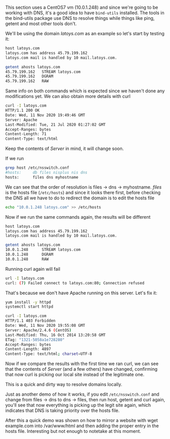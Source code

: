 This section uses a CentOS7 vm (10.0.1.248) and since we're going to be working with DNS, it's a good idea to have `bind-utils` installed. The tools in the bind-utils package use DNS to resolve things while things like ping, getent and most other tools don't.

We'll be using the domain *latoys.com* as an example so let's start by testing it:
```bash
host latoys.com
latoys.com has address 45.79.199.162
latoys.com mail is handled by 10 mail.latoys.com.

getent ahosts latoys.com
45.79.199.162   STREAM latoys.com
45.79.199.162   DGRAM  
45.79.199.162   RAW    
```
Same info on both commands which is expected since we haven't done any modifications yet. 
We can also obtain more details with curl
```bash
curl -I latoys.com
HTTP/1.1 200 OK
Date: Wed, 11 Nov 2020 19:49:46 GMT
Server: Apache
Last-Modified: Tue, 21 Jul 2020 01:27:02 GMT
Accept-Ranges: bytes
Content-Length: 71
Content-Type: text/html

```
Keep the contents of *Server* in mind, it will change soon.

If we run
```bash
grep host /etc/nsswitch.conf
#hosts:     db files nisplus nis dns
hosts:      files dns myhostname

```
We can see that the order of resolution is files -> dns -> myhostname. *files* is the hosts file (`/etc/hosts`) and since it looks there first, before checking the DNS all we have to do to redirect the domain is to edit the hosts file
```bash
echo "10.0.1.248 latoys.com" >> /etc/hosts
```
Now if we run the same commands again, the results will be different
```bash
host latoys.com
latoys.com has address 45.79.199.162
latoys.com mail is handled by 10 mail.latoys.com.

getent ahosts latoys.com
10.0.1.248      STREAM latoys.com
10.0.1.248      DGRAM  
10.0.1.248      RAW    
```
Running curl again will fail
```bash
url -I latoys.com
curl: (7) Failed connect to latoys.com:80; Connection refused

```
That's because we don't have Apache running on this server. Let's fix it:
```bash
yum install -y httpd
systemctl start httpd

curl -I latoys.com
HTTP/1.1 403 Forbidden
Date: Wed, 11 Nov 2020 19:55:08 GMT
Server: Apache/2.4.6 (CentOS)
Last-Modified: Thu, 16 Oct 2014 13:20:58 GMT
ETag: "1321-5058a1e728280"
Accept-Ranges: bytes
Content-Length: 4897
Content-Type: text/html; charset=UTF-8
```
Now if we compare the results with the first time we ran curl, we can see that the contents of *Server* (and a few others) have changed, confirming that now curl is picking our local site instead of the legitimate one.

This is a quick and dirty way to resolve domains locally.

Just as another demo of how it works, if you edit `/etc/nsswitch.conf` and change from files -> dns to dns -> files, then run host, getent and curl again, you'll see that now everything is picking up the legit site again, which indicates that DNS is taking priority over the hosts file.

After this a quick demo was shown on how to mirror a website with wget example.com into /var/www/html and then adding the proper entry in the hosts file. Interesting but not enough to notetake at this moment.